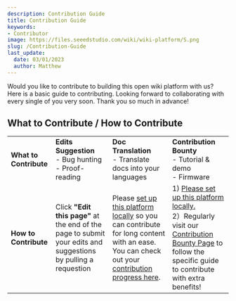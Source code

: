 ```yaml
---
description: Contribution Guide
title: Contribution Guide
keywords:
- Contributor
image: https://files.seeedstudio.com/wiki/wiki-platform/S.png
slug: /Contribution-Guide
last_update:
  date: 03/01/2023
  author: Matthew
---
```


Would you like to contribute to building this open wiki platform with us? Here is a basic guide to contributing. Looking forward to collaborating with every single of you very soon. Thank you so much in advance!

## What to Contribute / How to Contribute

<table align="center">
  <tbody>
    <tr>
    <td>
    <strong>What to Contribute</strong>
    </td>
    <td>
    <strong>Edits Suggestion</strong><br/>- Bug hunting<br/>- Proof-reading
    </td>
    <td><strong>Doc Translation</strong><br/>- Translate docs into your languages</td>
    <td>
    <strong>Contribution Bounty</strong><br/>- Tutorial & demo<br/>- Firmware
    </td>
    </tr>
    <tr>
    <td>
    <strong>How to Contribute</strong>
    </td>
    <td>
    Click <strong>"Edit this page"</strong> at the end of the page to submit your edits and suggestions by pulling a requestion</td>
    <td>Please <a href="https://github.com/Seeed-Studio/wiki-documents/blob/docusaurus-version/HOW_TO.md" target="_blank"><span>set up this platform locally</span></a> so you can contribute for long content with an ease. You can check out your <a href="https://github.com/Seeed-Studio/wiki-documents/projects?query=is%3Aopen" target="_blank"><span>contribution progress here</span></a>.
    </td>
    <td>1) <a href="https://github.com/Seeed-Studio/wiki-documents/blob/docusaurus-version/HOW_TO.md" target="_blank"><span>Please set up this platform locally.</span></a>  <br/>2）Regularly visit our <a href="https://github.com/Seeed-Studio/wiki-documents/blob/docusaurus-version/TASK.md" target="_blank"><span>Contribution Bounty Page</span></a> to follow the specific guide to contribute with extra benefits!</td>
    </tr>
  </tbody></table>

